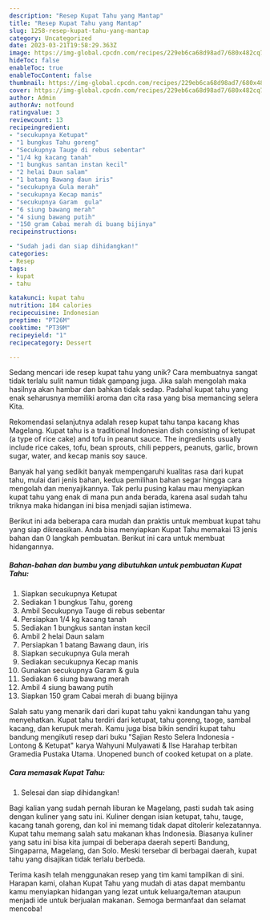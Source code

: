 ```yaml
---
description: "Resep Kupat Tahu yang Mantap"
title: "Resep Kupat Tahu yang Mantap"
slug: 1258-resep-kupat-tahu-yang-mantap
category: Uncategorized
date: 2023-03-21T19:58:29.363Z
image: https://img-global.cpcdn.com/recipes/229eb6ca68d98ad7/680x482cq70/kupat-tahu-foto-resep-utama.jpg
hideToc: false
enableToc: true
enableTocContent: false
thumbnail: https://img-global.cpcdn.com/recipes/229eb6ca68d98ad7/680x482cq70/kupat-tahu-foto-resep-utama.jpg
cover: https://img-global.cpcdn.com/recipes/229eb6ca68d98ad7/680x482cq70/kupat-tahu-foto-resep-utama.jpg
author: Admin
authorAv: notfound
ratingvalue: 3
reviewcount: 13
recipeingredient:
- "secukupnya Ketupat"
- "1 bungkus Tahu goreng"
- "Secukupnya Tauge di rebus sebentar"
- "1/4 kg kacang tanah"
- "1 bungkus santan instan kecil"
- "2 helai Daun salam"
- "1 batang Bawang daun iris"
- "secukupnya Gula merah"
- "secukupnya Kecap manis"
- "secukupnya Garam  gula"
- "6 siung bawang merah"
- "4 siung bawang putih"
- "150 gram Cabai merah di buang bijinya"
recipeinstructions:

- "Sudah jadi dan siap dihidangkan!"
categories:
- Resep
tags:
- kupat
- tahu

katakunci: kupat tahu 
nutrition: 184 calories
recipecuisine: Indonesian
preptime: "PT26M"
cooktime: "PT39M"
recipeyield: "1"
recipecategory: Dessert

---
```





Sedang mencari ide resep kupat tahu yang unik? Cara membuatnya sangat tidak terlalu sulit namun tidak gampang juga. Jika salah mengolah maka hasilnya akan hambar dan bahkan tidak sedap. Padahal kupat tahu yang enak seharusnya memiliki aroma dan cita rasa yang bisa memancing selera Kita.





Rekomendasi selanjutnya adalah resep kupat tahu tanpa kacang khas Magelang. Kupat tahu is a traditional Indonesian dish consisting of ketupat (a type of rice cake) and tofu in peanut sauce. The ingredients usually include rice cakes, tofu, bean sprouts, chili peppers, peanuts, garlic, brown sugar, water, and kecap manis soy sauce.

Banyak hal yang sedikit banyak mempengaruhi kualitas rasa dari kupat tahu, mulai dari jenis bahan, kedua pemilihan bahan segar hingga cara mengolah dan menyajikannya. Tak perlu pusing kalau mau menyiapkan kupat tahu yang enak di mana pun anda berada, karena asal sudah tahu triknya maka hidangan ini bisa menjadi sajian istimewa.






Berikut ini ada beberapa cara mudah dan praktis untuk membuat kupat tahu yang siap dikreasikan. Anda bisa menyiapkan Kupat Tahu memakai 13 jenis bahan dan 0 langkah pembuatan. Berikut ini cara untuk membuat hidangannya.

<!--inarticleads1-->

##### Bahan-bahan dan bumbu yang dibutuhkan untuk pembuatan Kupat Tahu:

1. Siapkan secukupnya Ketupat
1. Sediakan 1 bungkus Tahu, goreng
1. Ambil Secukupnya Tauge di rebus sebentar
1. Persiapkan 1/4 kg kacang tanah
1. Sediakan 1 bungkus santan instan kecil
1. Ambil 2 helai Daun salam
1. Persiapkan 1 batang Bawang daun, iris
1. Siapkan secukupnya Gula merah
1. Sediakan secukupnya Kecap manis
1. Gunakan secukupnya Garam &amp; gula
1. Sediakan 6 siung bawang merah
1. Ambil 4 siung bawang putih
1. Siapkan 150 gram Cabai merah di buang bijinya


Salah satu yang menarik dari dari kupat tahu yakni kandungan tahu yang menyehatkan. Kupat tahu terdiri dari ketupat, tahu goreng, taoge, sambal kacang, dan kerupuk merah. Kamu juga bisa bikin sendiri kupat tahu bandung mengikuti resep dari buku &#34;Sajian Resto Selera Indonesia - Lontong &amp; Ketupat&#34; karya Wahyuni Mulyawati &amp; Ilse Harahap terbitan Gramedia Pustaka Utama. Unopened bunch of cooked ketupat on a plate. 

<!--inarticleads2-->

##### Cara memasak Kupat Tahu:


1. Selesai dan siap dihidangkan!

Bagi kalian yang sudah pernah liburan ke Magelang, pasti sudah tak asing dengan kuliner yang satu ini. Kuliner dengan isian ketupat, tahu, tauge, kacang tanah goreng, dan kol ini memang tidak dapat ditolerir kelezatannya. Kupat tahu memang salah satu makanan khas Indonesia. Biasanya kuliner yang satu ini bisa kita jumpai di beberapa daerah seperti Bandung, Singaparna, Magelang, dan Solo. Meski tersebar di berbagai daerah, kupat tahu yang disajikan tidak terlalu berbeda. 

Terima kasih telah menggunakan resep yang tim kami tampilkan di sini. Harapan kami, olahan Kupat Tahu yang mudah di atas dapat membantu kamu menyiapkan hidangan yang lezat untuk keluarga/teman ataupun menjadi ide untuk berjualan makanan. Semoga bermanfaat dan selamat mencoba!
